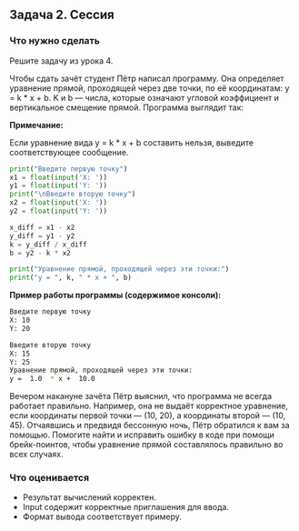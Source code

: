 ## Задача 2. Сессия
### Что нужно сделать
Решите задачу из урока 4.

Чтобы сдать зачёт студент Пётр написал программу. Она определяет уравнение прямой, 
проходящей через две точки, по её координатам: y = k * x + b. K и b — числа, которые означают 
угловой коэффициент и вертикальное смещение прямой. Программа выглядит так:

**Примечание:**

Если уравнение вида y = k * x + b составить нельзя, выведите соответствующее сообщение.


```python
print("Введите первую точку")
x1 = float(input('X: '))
y1 = float(input('Y: '))
print("\nВведите вторую точку")
x2 = float(input('X: '))
y2 = float(input('Y: '))

x_diff = x1 - x2
y_diff = y1 - y2
k = y_diff / x_diff
b = y2 - k * x2

print("Уравнение прямой, проходящей через эти точки:")
print("y = ", k, " * x + ", b)
```
**Пример работы программы (содержимое консоли):**

```bash
Введите первую точку
X: 10
Y: 20

Введите вторую точку
X: 15
Y: 25
Уравнение прямой, проходящей через эти точки:
y =  1.0  * x +  10.0
```

Вечером накануне зачёта Пётр выяснил, что программа не всегда работает правильно. Например, 
она не выдаёт корректное уравнение, если координаты первой точки — (10, 20), а координаты второй
— (10, 45). Отчаявшись и предвидя бессонную ночь, Пётр обратился к вам за помощью. 
Помогите найти и исправить ошибку в коде при помощи брейк-поинтов, чтобы уравнение прямой 
составлялось правильно во всех случаях.

### Что оценивается
- Результат вычислений корректен.
- Input содержит корректные приглашения для ввода. 
- Формат вывода соответствует примеру.
